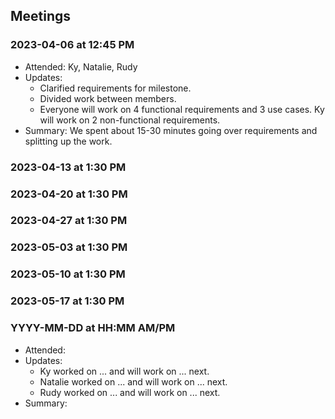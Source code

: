 ## Meetings

### 2023-04-06 at 12:45 PM
- Attended: Ky, Natalie, Rudy
- Updates:
  - Clarified requirements for milestone.
  - Divided work between members.
  - Everyone will work on 4 functional requirements and 3 use cases. Ky will work on 2 non-functional requirements.
- Summary: We spent about 15-30 minutes going over requirements and splitting up the work.

### 2023-04-13 at 1:30 PM

### 2023-04-20 at 1:30 PM

### 2023-04-27 at 1:30 PM

### 2023-05-03 at 1:30 PM

### 2023-05-10 at 1:30 PM

### 2023-05-17 at 1:30 PM

### YYYY-MM-DD at HH:MM AM/PM
- Attended:
- Updates:
  - Ky worked on ... and will work on ... next.
  - Natalie worked on ... and will work on ... next.
  - Rudy worked on ... and will work on ... next.
- Summary: 
